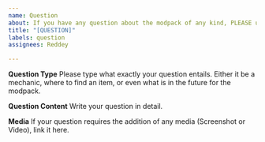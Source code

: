 ```yaml
---
name: Question
about: If you have any question about the modpack of any kind, PLEASE use this form!
title: "[QUESTION]"
labels: question
assignees: Reddey

---
```


**Question Type**
Please type what exactly your question entails. Either it be a mechanic, where to find an item, or even what is in the future for the modpack.

**Question Content**
Write your question in detail.

**Media**
If your question requires the addition of any media (Screenshot or Video), link it here.
